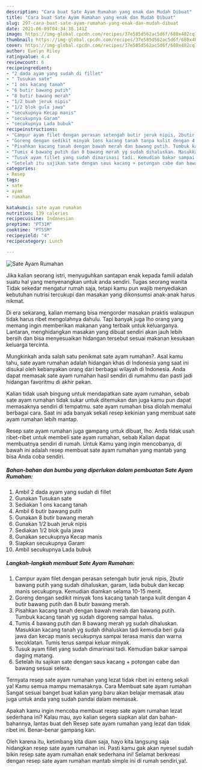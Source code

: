 ```yaml
---
description: "Cara buat Sate Ayam Rumahan yang enak dan Mudah Dibuat"
title: "Cara buat Sate Ayam Rumahan yang enak dan Mudah Dibuat"
slug: 297-cara-buat-sate-ayam-rumahan-yang-enak-dan-mudah-dibuat
date: 2021-06-09T04:34:38.141Z
image: https://img-global.cpcdn.com/recipes/37e585d562ac5d6f/680x482cq70/sate-ayam-rumahan-foto-resep-utama.jpg
thumbnail: https://img-global.cpcdn.com/recipes/37e585d562ac5d6f/680x482cq70/sate-ayam-rumahan-foto-resep-utama.jpg
cover: https://img-global.cpcdn.com/recipes/37e585d562ac5d6f/680x482cq70/sate-ayam-rumahan-foto-resep-utama.jpg
author: Evelyn Riley
ratingvalue: 4.4
reviewcount: 6
recipeingredient:
- "2 dada ayam yang sudah di fillet"
- " Tusukan sate"
- "1 ons kacang tanah"
- "6 butir bawang putih"
- "8 butir bawang merah"
- "1/2 buah jeruk nipis"
- "1/2 blok gula jawa"
- "secukupnya Kecap manis"
- "secukupnya Garam"
- "secukupnya Lada bubuk"
recipeinstructions:
- "Campur ayam filet dengan perasan setengah butir jeruk nipis, 2butir bawang putih yang sudah dihaluskan, garam, lada bubuk dan kecap manis secukupnya. Kemudian diamkan selama 10-15 menit."
- "Goreng dengan sedikit minyak 1ons kacang tanah tanpa kulit dengan 4 butir bawang putih dan 8 butir bawang merah."
- "Pisahkan kacang tanah dengan bawah merah dan bawang putih. Tumbuk kacang tanah yg sudah digoreng sampai halus."
- "Tumis 4 bawang putih dan 8 bawang merah yg sudah dihaluskan. Masukkan kacang tanah yg sudah dihaluskan tadi kemudia beri gula jawa dan kecap manis secukupnya sampai terasa manis dan warna kecoklatan. Tumis terus sampai keluar minyak."
- "Tusuk ayam fillet yang sudah dimarinasi tadi. Kemudian bakar sampai daging matang."
- "Setelah itu sajikan sate dengan saus kacang + potongan cabe dan bawang sesuai selera."
categories:
- Resep
tags:
- sate
- ayam
- rumahan

katakunci: sate ayam rumahan 
nutrition: 139 calories
recipecuisine: Indonesian
preptime: "PT31M"
cooktime: "PT55M"
recipeyield: "4"
recipecategory: Lunch

---
```



![Sate Ayam Rumahan](https://img-global.cpcdn.com/recipes/37e585d562ac5d6f/680x482cq70/sate-ayam-rumahan-foto-resep-utama.jpg)

Jika kalian seorang istri, menyuguhkan santapan enak kepada famili adalah suatu hal yang menyenangkan untuk anda sendiri. Tugas seorang  wanita Tidak sekedar mengatur rumah saja, tetapi kamu pun wajib menyediakan kebutuhan nutrisi tercukupi dan masakan yang dikonsumsi anak-anak harus nikmat.

Di era  sekarang, kalian memang bisa mengorder masakan praktis walaupun tidak harus ribet mengolahnya dahulu. Tapi banyak juga lho orang yang memang ingin memberikan makanan yang terbaik untuk keluarganya. Lantaran, menghidangkan masakan yang dibuat sendiri akan jauh lebih bersih dan bisa menyesuaikan hidangan tersebut sesuai makanan kesukaan keluarga tercinta. 



Mungkinkah anda salah satu penikmat sate ayam rumahan?. Asal kamu tahu, sate ayam rumahan adalah hidangan khas di Indonesia yang saat ini disukai oleh kebanyakan orang dari berbagai wilayah di Indonesia. Anda dapat memasak sate ayam rumahan hasil sendiri di rumahmu dan pasti jadi hidangan favoritmu di akhir pekan.

Kalian tidak usah bingung untuk mendapatkan sate ayam rumahan, sebab sate ayam rumahan tidak sukar untuk ditemukan dan juga kamu pun dapat memasaknya sendiri di tempatmu. sate ayam rumahan bisa diolah memalui berbagai cara. Saat ini ada banyak sekali resep kekinian yang membuat sate ayam rumahan lebih mantap.

Resep sate ayam rumahan juga gampang untuk dibuat, lho. Anda tidak usah ribet-ribet untuk membeli sate ayam rumahan, sebab Kalian dapat membuatnya sendiri di rumah. Untuk Kamu yang ingin mencobanya, di bawah ini adalah resep membuat sate ayam rumahan yang mantab yang bisa Anda coba sendiri.

<!--inarticleads1-->

##### Bahan-bahan dan bumbu yang diperlukan dalam pembuatan Sate Ayam Rumahan:

1. Ambil 2 dada ayam yang sudah di fillet
1. Gunakan  Tusukan sate
1. Sediakan 1 ons kacang tanah
1. Ambil 6 butir bawang putih
1. Gunakan 8 butir bawang merah
1. Gunakan 1/2 buah jeruk nipis
1. Sediakan 1/2 blok gula jawa
1. Gunakan secukupnya Kecap manis
1. Siapkan secukupnya Garam
1. Ambil secukupnya Lada bubuk




<!--inarticleads2-->

##### Langkah-langkah membuat Sate Ayam Rumahan:

1. Campur ayam filet dengan perasan setengah butir jeruk nipis, 2butir bawang putih yang sudah dihaluskan, garam, lada bubuk dan kecap manis secukupnya. Kemudian diamkan selama 10-15 menit.
1. Goreng dengan sedikit minyak 1ons kacang tanah tanpa kulit dengan 4 butir bawang putih dan 8 butir bawang merah.
1. Pisahkan kacang tanah dengan bawah merah dan bawang putih. Tumbuk kacang tanah yg sudah digoreng sampai halus.
1. Tumis 4 bawang putih dan 8 bawang merah yg sudah dihaluskan. Masukkan kacang tanah yg sudah dihaluskan tadi kemudia beri gula jawa dan kecap manis secukupnya sampai terasa manis dan warna kecoklatan. Tumis terus sampai keluar minyak.
1. Tusuk ayam fillet yang sudah dimarinasi tadi. Kemudian bakar sampai daging matang.
1. Setelah itu sajikan sate dengan saus kacang + potongan cabe dan bawang sesuai selera.




Ternyata resep sate ayam rumahan yang lezat tidak ribet ini enteng sekali ya! Kamu semua mampu memasaknya. Cara Membuat sate ayam rumahan Sangat sesuai banget buat kalian yang baru akan belajar memasak atau juga untuk anda yang sudah pandai dalam memasak.

Apakah kamu ingin mencoba membuat resep sate ayam rumahan lezat sederhana ini? Kalau mau, ayo kalian segera siapkan alat dan bahan-bahannya, lantas buat deh Resep sate ayam rumahan yang lezat dan tidak ribet ini. Benar-benar gampang kan. 

Oleh karena itu, ketimbang kita diam saja, hayo kita langsung saja hidangkan resep sate ayam rumahan ini. Pasti kamu gak akan nyesel sudah bikin resep sate ayam rumahan enak sederhana ini! Selamat berkreasi dengan resep sate ayam rumahan mantab simple ini di rumah sendiri,ya!.

